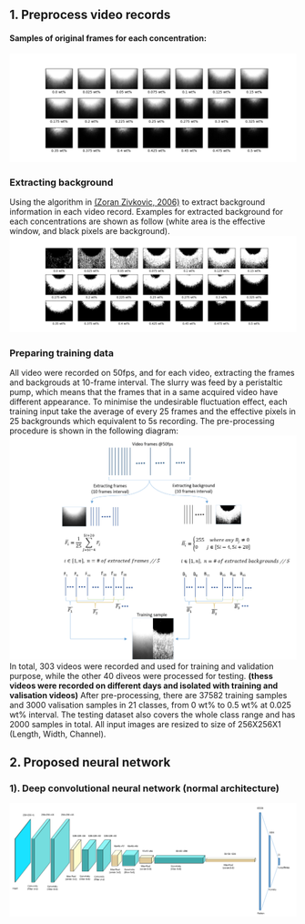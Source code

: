## 1. Preprocess video records
#### Samples of original frames for each concentration:
![Fail to load image!](
        https://github.com/GeorgeBai/meeting/blob/master/src_img/frame_samples.png
      )
### Extracting background
Using the algorithm in [(Zoran Zivkovic, 2006)](http://www.zoranz.net/Publications/zivkovicPRL2006.pdf) to extract background information in each video record. Examples for extracted background for each concentrations are shown as follow (white area is the effective window, and black pixels are background).
![Fail to load image!](
        https://github.com/GeorgeBai/meeting/blob/master/src_img/background_samples.png
      )
### Preparing training data
All video were recorded on 50fps, and for each video, extracting the frames and backgrouds at 10-frame interval. The slurry was feed by a peristaltic pump, which means that the frames that in a same acquired video have different appearance. To minimise the undesirable fluctuation effect, each training input take the average of every 25 frames and the effective pixels in 25 backgrounds which equivalent to 5s recording. The pre-processing procedure is shown in the following diagram:
![Fail to load image!](
        https://github.com/GeorgeBai/meeting/blob/master/src_img/pre-processing.png
      )
In total, 303 videos were recorded and used for training and validation purpose, while the other 40 diveos were processed for testing. 
**(thess videos were recorded on different days and isolated with training and valisation videos)**
After pre-processing, there are 37582 training samples and 3000 valisation samples in 21 classes, from 0 wt% to 0.5 wt% at 0.025 wt% interval. The testing dataset also covers the whole class range and has 2000 samples in total. All input images are resized to size of 256X256X1 (Length, Width, Channel). 
## 2. Proposed neural network
### 1). Deep convolutional neural network (normal architecture)
![Fail to load image!](
        https://github.com/GeorgeBai/meeting/blob/master/src_img/cnn.png
      )
